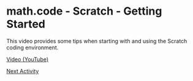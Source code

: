 # math.code - Scratch - Getting Started

This video provides some tips when starting with and using the Scratch coding environment.

[Video (YouTube)](https://www.youtube.com/watch?v=_pMXH9cJak4)

[Next Activity]()

